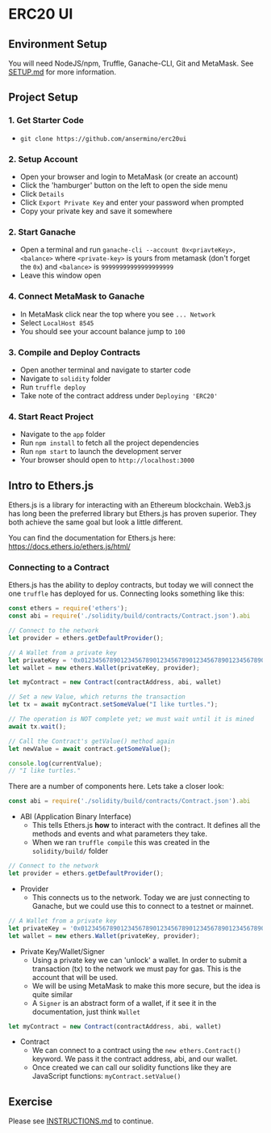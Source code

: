 # ERC20 UI

## Environment Setup

You will need NodeJS/npm, Truffle, Ganache-CLI, Git and MetaMask. See [SETUP.md](SETUP.md) for more information.


## Project Setup

### 1. Get Starter Code
- `git clone https://github.com/ansermino/erc20ui`

### 2. Setup Account
- Open your browser and login to MetaMask (or create an account)
- Click the 'hamburger' button on the left to open the side menu
- Click `Details`
- Click `Export Private Key` and enter your password when prompted
- Copy your private key and save it somewhere

### 2. Start Ganache
- Open a terminal and run `ganache-cli --account 0x<priavteKey>,<balance>` where `<private-key>` is yours from metamask (don't forget the `0x`) and `<balance>` is `99999999999999999999`
- Leave this window open

### 4. Connect MetaMask to Ganache
- In MetaMask click near the top where you see `... Network`
- Select `LocalHost 8545`
- You should see your account balance jump to `100`

### 3. Compile and Deploy Contracts

- Open another terminal and navigate to starter code
- Navigate to `solidity` folder
- Run `truffle deploy`
- Take note of the contract address under `Deploying 'ERC20'`

### 4. Start React Project
- Navigate to the `app` folder
- Run `npm install` to fetch all the project dependencies
- Run `npm start` to launch the development server
- Your browser should open to `http://localhost:3000`


## Intro to Ethers.js

Ethers.js is a library for interacting with an Ethereum blockchain. Web3.js has long been the preferred library but Ethers.js has proven superior. They both achieve the same goal but look a little different.

You can find the documentation for Ethers.js here: https://docs.ethers.io/ethers.js/html/


### Connecting to a Contract

Ethers.js has the ability to deploy contracts, but today we will connect the one `truffle` has deployed for us. Connecting looks something like this:

```javascript
const ethers = require('ethers');
const abi = require('./solidity/build/contracts/Contract.json').abi

// Connect to the network
let provider = ethers.getDefaultProvider();

// A Wallet from a private key
let privateKey = '0x0123456789012345678901234567890123456789012345678901234567890123';
let wallet = new ethers.Wallet(privateKey, provider);

let myContract = new Contract(contractAddress, abi, wallet)

// Set a new Value, which returns the transaction
let tx = await myContract.setSomeValue("I like turtles.");

// The operation is NOT complete yet; we must wait until it is mined
await tx.wait();

// Call the Contract's getValue() method again
let newValue = await contract.getSomeValue();

console.log(currentValue);
// "I like turtles."
```

There are a number of components here. Lets take a closer look:

```javascript
const abi = require('./solidity/build/contracts/Contract.json').abi
```
- ABI (Application Binary Interface)
    - This tells Ethers.js **how** to interact with the contract. It defines all the methods and events and what parameters they take.
    - When we ran `truffle compile` this was created in the `solidity/build/` folder

```javascript
// Connect to the network
let provider = ethers.getDefaultProvider();
```
- Provider
    - This connects us to the network. Today we are just connecting to Ganache, but we could use this to connect to a testnet or mainnet.

```javascript
// A Wallet from a private key
let privateKey = '0x0123456789012345678901234567890123456789012345678901234567890123';
let wallet = new ethers.Wallet(privateKey, provider);
```
- Private Key/Wallet/Signer
    - Using a private key we can 'unlock' a wallet. In order to submit a transaction (tx) to the network we must pay for gas. This is the account that will be used.
    - We will be using MetaMask to make this more secure, but the idea is quite similar
    - A `Signer` is an abstract form of a wallet, if it see it in the documentation, just think `Wallet` 
 ```javascript
 let myContract = new Contract(contractAddress, abi, wallet)
 ```
- Contract
    - We can connect to a contract using the `new ethers.Contract()` keyword. We pass it the contract address, abi, and our wallet.
    - Once created we can call our solidity functions like they are JavaScript functions: `myContract.setValue()`
    
    
## Exercise

Please see [INSTRUCTIONS.md](INSTRUCTIONS.md) to continue.
    
    


    

    